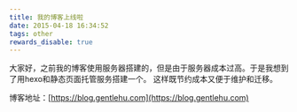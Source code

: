```yaml
---
title: 我的博客上线啦
date: 2015-04-18 16:34:52
tags: other
rewards_disable: true
---
```

大家好，之前我的博客使用服务器搭建的，但是由于服务器成本过高。于是我想到了用hexo和静态页面托管服务搭建一个。
这样既节约成本又便于维护和迁移。

<pre id="scriptcode" style="display:none;">
var s = document.title;
console.log(s);
</pre>

博客地址：[https://blog.gentlehu.com](https://blog.gentlehu.com)

